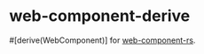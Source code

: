# web-component-derive
#[derive(WebComponent)] for [web-component-rs](https://github.com/notdanilo/web-component-rs).
